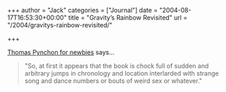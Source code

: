 +++
author = "Jack"
categories = ["Journal"]
date = "2004-08-17T16:53:30+00:00"
title = "Gravity’s Rainbow Revisited"
url = "/2004/gravitys-rainbow-revisited/"

+++

[Thomas Pynchon for newbies][1] says&#8230;

> 
> 
> "So, at first it appears that the book is chock full of sudden and arbitrary jumps in chronology and location interlarded with strange song and dance numbers or bouts of weird sex or whatever."
> 
>

 [1]: http://www.hyperarts.com/pynchon/newbies.html